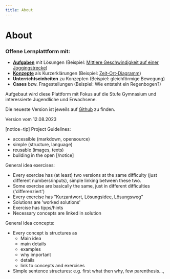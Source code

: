 ```yaml
---
title: About
---
```


# About

### Offene Lernplattform mit:
- [**Aufgaben**](/aufgaben/mechanik/bewegung/gleichfoermige_bewegung/) mit Lösungen (Beispiel: [Mittlere Geschwindigkeit auf einer Joggingstrecke](/aufgaben/mechanik/bewegung/gleichfoermige_bewegung/exercise-9))
- [**Konzepte**](/konzepte/) als Kurzerklärungen (Beispiel: [Zeit-Ort-Diagramm](/konzepte/konzept-3/))
- **Unterrichtseinheiten** zu Konzepten (Beispiel: gleichförmige Bewegung)
- **Cases** bzw. Fragestellungen (Beispiel: Wie entsteht ein Regenbogen?)

Aufgebaut wird diese Plattform mit Fokus auf die Stufe Gymnasium und interessierte Jugendliche und Erwachsene.

Die neueste Version ist jeweils auf [Github](https://github.com/ThomasBisig/akademix) zu finden.


Version vom 12.08.2023

[notice=tip]
Project Guidelines:
- accessible (markdown, opensource)
- simple (structure, language)
- reusable (images, texts)
- building in the open
[/notice]

General idea exercises:
- Every exercise has (at least) two versions at the same difficulty (just different numbers/inputs), simple linking between these two.
- Some exercise are basically the same, just in different difficulties ('differenziert')
- Every exercise has "Kurzantwort, Lösungsidee, Lösungsweg"
- Solutions are 'worked solutions'
- Exercise has tipps/hints
- Necessary concepts are linked in solution

General idea concepts:
- Every concept is structures as
	- Main idea
	- main details
	- examples
	- why important
	- details
	- link to concepts and exercises
- Simple sentence structures: e.g. first what then why, few parenthesis..., 